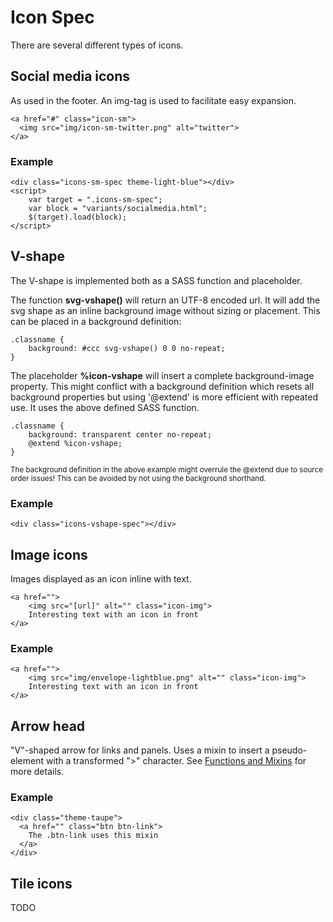 ﻿# Icon Spec

There are several different types of icons.

## Social media icons
As used in the footer. An img-tag is used to facilitate easy expansion.

```code
<a href="#" class="icon-sm">
  <img src="img/icon-sm-twitter.png" alt="twitter">
</a>
```
### Example
```example
<div class="icons-sm-spec theme-light-blue"></div>
<script>
	var target = ".icons-sm-spec";
	var block = "variants/socialmedia.html";
	$(target).load(block);
</script>
```

## V-shape
The V-shape is implemented both as a SASS function and placeholder.


The function <b>svg-vshape()</b> will return an UTF-8 encoded url. It will add the svg shape as an inline background image without sizing or placement. This can be placed in a background definition:

```code
.classname {
	background: #ccc svg-vshape() 0 0 no-repeat;
}
```

The placeholder <b>%icon-vshape</b> will insert a complete background-image property. This might conflict with a background definition which resets all background properties but using '@extend' is more efficient with repeated use. It uses the above defined SASS function.

```code
.classname {
	background: transparent center no-repeat;
	@extend %icon-vshape;
}
```
<sub>The background definition in the above example might overrule the @extend due to source order issues! This can be avoided by not using the background shorthand.</sub>

### Example
```example
<div class="icons-vshape-spec"></div>
```

## Image icons
Images displayed as an icon inline with text.

```code
<a href="">
	<img src="[url]" alt="" class="icon-img">
	Interesting text with an icon in front
</a>
```

### Example
```example
<a href="">
	<img src="img/envelope-lightblue.png" alt="" class="icon-img">
	Interesting text with an icon in front
</a>
```

## Arrow head
"V"-shaped arrow for links and panels. Uses a mixin to insert a pseudo-element with a transformed ">" character.
See [Functions and Mixins](/specs/00-Utilities/mixins) for more details.

### Example
```example
<div class="theme-taupe">
  <a href="" class="btn btn-link">
  	The .btn-link uses this mixin
  </a>
</div>
```


## Tile icons
TODO
